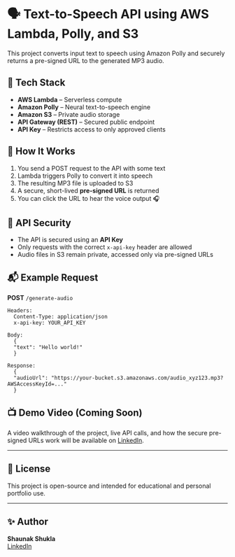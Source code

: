 # 🗣️ Text-to-Speech API using AWS Lambda, Polly, and S3

This project converts input text to speech using Amazon Polly and securely returns a pre-signed URL to the generated MP3 audio.

## 🚀 Tech Stack

- **AWS Lambda** – Serverless compute
- **Amazon Polly** – Neural text-to-speech engine
- **Amazon S3** – Private audio storage
- **API Gateway (REST)** – Secured public endpoint
- **API Key** – Restricts access to only approved clients

## 🧠 How It Works

1. You send a POST request to the API with some text
2. Lambda triggers Polly to convert it into speech
3. The resulting MP3 file is uploaded to S3
4. A secure, short-lived **pre-signed URL** is returned
5. You can click the URL to hear the voice output 🎧

## 🔐 API Security

- The API is secured using an **API Key**
- Only requests with the correct `x-api-key` header are allowed
- Audio files in S3 remain private, accessed only via pre-signed URLs

## 📬 Example Request

**POST** `/generate-audio`

```http
Headers:
  Content-Type: application/json
  x-api-key: YOUR_API_KEY

Body:
  {
  "text": "Hello world!"
  }

Response:
  {
  "audioUrl": "https://your-bucket.s3.amazonaws.com/audio_xyz123.mp3?AWSAccessKeyId=..."
  }
```


## 📺 Demo Video (Coming Soon)

A video walkthrough of the project, live API calls, and how the secure pre-signed URLs work will be available on [LinkedIn](https://www.linkedin.com/in/shaunak-shukla/).

---

## 📜 License

This project is open-source and intended for educational and personal portfolio use.

---

## ✨ Author

**Shaunak Shukla**  
[LinkedIn](https://www.linkedin.com/in/your-profile)

